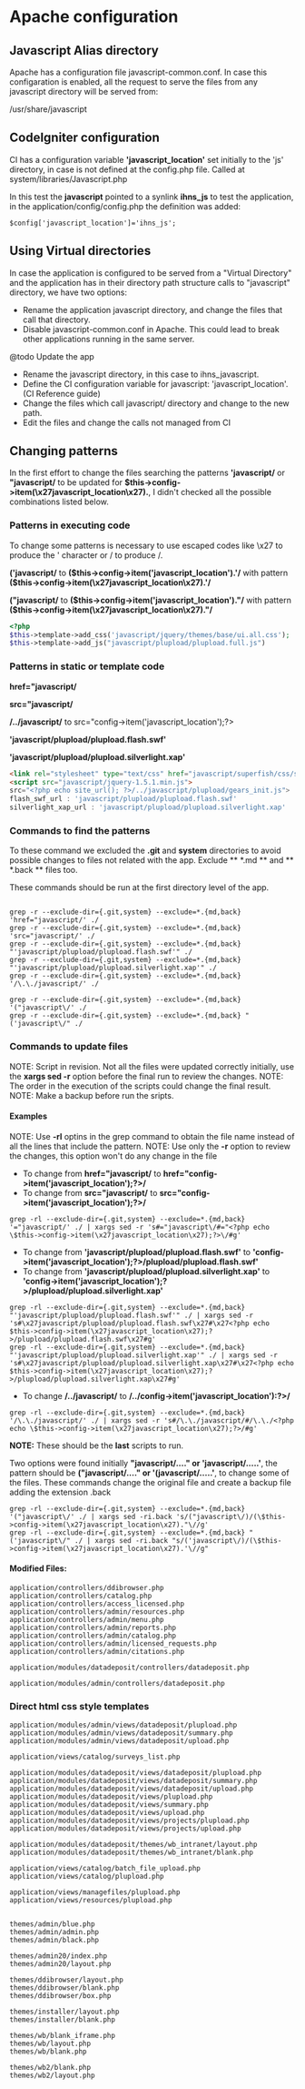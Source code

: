 # Apache configuration

## Javascript Alias directory

Apache has a configuration file javascript-common.conf.
In case this configaration is enabled, all the request to serve the files from any javascript directory will be served from:

/usr/share/javascript

## CodeIgniter configuration

CI has a configuration variable **'javascript_location'** set initially to the 'js' directory,
in case is not defined at the config.php file.
Called at system/libraries/Javascript.php

In this test the **javascript** pointed to a synlink **ihns_js** to test the application, in the application/config/config.php the definition was added:

```
$config['javascript_location']='ihns_js';
```


## Using Virtual directories

In case the application is configured to be served from a "Virtual Directory" and the application has in their directory path structure calls to "javascript" directory, we have two options:
*	Rename the application javascript directory, and change the files that call that directory.
*	Disable javascript-common.conf in Apache. This could lead to break other applications running in the same server.

@todo Update the app

* Rename the javascript directory, in this case to ihns_javascript.
* Define the CI configuration variable for javascript: 'javascript_location'. (CI Reference guide)
* Change the files which call javascript/ directory and change to the new path.
* Edit the files and change the calls not managed from CI

## Changing patterns

In the first effort to change the files searching the patterns **'javascript/** or **"javascript/** to be updated for **$this->config->item(\x27javascript_location\x27).**,
I didn't checked all the possible combinations listed below.


### Patterns in executing code

To change some patterns is necessary to use escaped codes like \x27 to produce the ' character or \/ to produce /.

**('javascript/** to **(\$this->config->item('javascript_location').'/** with pattern **(\$this->config->item(\x27javascript_location\x27).'\/**

**("javascript/** to **(\$this->config->item('javascript_location')."/** with pattern  **(\$this->config->item(\x27javascript_location\x27)."\/**

```php
<?php
$this->template->add_css('javascript/jquery/themes/base/ui.all.css');
$this->template->add_js("javascript/plupload/plupload.full.js")
```


### Patterns in static or template code

**href="javascript/**

**src="javascript/**

**/../javascript/** to src="<?php echo $this->config->item('javascript_location');?>

**'javascript/plupload/plupload.flash.swf'**

**'javascript/plupload/plupload.silverlight.xap'**


```html
<link rel="stylesheet" type="text/css" href="javascript/superfish/css/superfish.css" media="screen">
<script src="javascript/jquery-1.5.1.min.js">
src="<?php echo site_url(); ?>/../javascript/plupload/gears_init.js">
flash_swf_url : 'javascript/plupload/plupload.flash.swf'
silverlight_xap_url : 'javascript/plupload/plupload.silverlight.xap'
```

### Commands to find the patterns

To these command we excluded the **.git** and **system** directories to avoid possible changes to files not related with the app.
Exclude ** *.md ** and ** *.back ** files too.

These commands should be run at the first directory level of the app.

```

grep -r --exclude-dir={.git,system} --exclude=*.{md,back} 'href="javascript/' ./
grep -r --exclude-dir={.git,system} --exclude=*.{md,back} 'src="javascript/' ./
grep -r --exclude-dir={.git,system} --exclude=*.{md,back} "'javascript/plupload/plupload.flash.swf'" ./
grep -r --exclude-dir={.git,system} --exclude=*.{md,back} "'javascript/plupload/plupload.silverlight.xap'" ./
grep -r --exclude-dir={.git,system} --exclude=*.{md,back} '/\.\./javascript/' ./

grep -r --exclude-dir={.git,system} --exclude=*.{md,back} '("javascript\/' ./
grep -r --exclude-dir={.git,system} --exclude=*.{md,back} "('javascript\/" ./

```


### Commands to update files

NOTE: Script in revision. Not all the files were updated correctly initially, use the **xargs sed -r** option before the final run to review the changes.
NOTE: The order in the execution of the scripts could change the final result.
NOTE: Make a backup before run the sripts.

#### Examples

NOTE: Use **-rl** optins in the grep command to obtain the file name instead of all the lines that include the pattern.
NOTE: Use only the **-r**  option to review the changes, this option won't do any change in the file

- To change from **href="javascript/** to **href="<?php echo $this->config->item('javascript_location');?>/**
- To change from **src="javascript/** to **src="<?php echo $this->config->item('javascript_location');?>/**

```
grep -rl --exclude-dir={.git,system} --exclude=*.{md,back} '="javascript/' ./ | xargs sed -r 's#="javascript\/#="<?php echo \$this->config->item(\x27javascript_location\x27);?>\/#g'
```

- To change from **'javascript/plupload/plupload.flash.swf'** to **'<?php echo $this->config->item('javascript_location');?>/plupload/plupload.flash.swf'**
- To change from **'javascript/plupload/plupload.silverlight.xap'** to **'<?php echo $this->config->item('javascript_location');?>/plupload/plupload.silverlight.xap'**

```
grep -rl --exclude-dir={.git,system} --exclude=*.{md,back} "'javascript/plupload/plupload.flash.swf'" ./ | xargs sed -r 's#\x27javascript/plupload/plupload.flash.swf\x27#\x27<?php echo $this->config->item(\x27javascript_location\x27);?>/plupload/plupload.flash.swf\x27#g'
grep -rl --exclude-dir={.git,system} --exclude=*.{md,back} "'javascript/plupload/plupload.silverlight.xap'" ./ | xargs sed -r 's#\x27javascript/plupload/plupload.silverlight.xap\x27#\x27<?php echo $this->config->item(\x27javascript_location\x27);?>/plupload/plupload.silverlight.xap\x27#g'
```

- To change **/../javascript/** to **/../<?php echo $this->config->item('javascript_location'):?>/**
 
```
grep -rl --exclude-dir={.git,system} --exclude=*.{md,back} '/\.\./javascript/' ./ | xargs sed -r 's#/\.\./javascript/#/\.\./<?php echo \$this->config->item(\x27javascript_location\x27);?>/#g'
```


**NOTE:** These should be the **last** scripts to run.

Two options were found initially **"javascript/...." or 'javascript/.....'**, the pattern should be **("javascript/...." or '(javascript/.....'**, to change some of the files.
These commands change the original file and create a backup file adding the extension .back

```
grep -rl --exclude-dir={.git,system} --exclude=*.{md,back} '("javascript\/' ./ | xargs sed -ri.back 's/("javascript\/)/(\$this->config->item(\x27javascript_location\x27)."\//g'
grep -rl --exclude-dir={.git,system} --exclude=*.{md,back} "('javascript\/" ./ | xargs sed -ri.back "s/('javascript\/)/(\$this->config->item(\x27javascript_location\x27).'\//g"
```


#### Modified Files:
```
application/controllers/ddibrowser.php
application/controllers/catalog.php
application/controllers/access_licensed.php
application/controllers/admin/resources.php
application/controllers/admin/menu.php
application/controllers/admin/reports.php
application/controllers/admin/catalog.php
application/controllers/admin/licensed_requests.php
application/controllers/admin/citations.php

application/modules/datadeposit/controllers/datadeposit.php

application/modules/admin/controllers/datadeposit.php

```

### Direct html css style templates

```
application/modules/admin/views/datadeposit/plupload.php
application/modules/admin/views/datadeposit/summary.php
application/modules/admin/views/datadeposit/upload.php

application/views/catalog/surveys_list.php

application/modules/datadeposit/views/datadeposit/plupload.php
application/modules/datadeposit/views/datadeposit/summary.php
application/modules/datadeposit/views/datadeposit/upload.php
application/modules/datadeposit/views/plupload.php
application/modules/datadeposit/views/summary.php
application/modules/datadeposit/views/upload.php
application/modules/datadeposit/views/projects/plupload.php
application/modules/datadeposit/views/projects/upload.php

application/modules/datadeposit/themes/wb_intranet/layout.php
application/modules/datadeposit/themes/wb_intranet/blank.php

application/views/catalog/batch_file_upload.php
application/views/catalog/plupload.php

application/views/managefiles/plupload.php
application/views/resources/plupload.php


themes/admin/blue.php
themes/admin/admin.php
themes/admin/black.php

themes/admin20/index.php
themes/admin20/layout.php

themes/ddibrowser/layout.php
themes/ddibrowser/blank.php
themes/ddibrowser/box.php

themes/installer/layout.php
themes/installer/blank.php

themes/wb/blank_iframe.php
themes/wb/layout.php
themes/wb/blank.php

themes/wb2/blank.php
themes/wb2/layout.php

```
